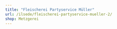```yaml
---
title: "Fleischerei Partyservice Müller"
url: /ilsede/fleischerei-partyservice-mueller-2/
shop: Metzgerei
---
```

